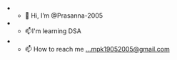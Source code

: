 - - 👋 Hi, I’m @Prasanna-2005
- - 📫I'm learning DSA
- - 📫 How to reach me ...mpk19052005@gmail.com 

<!---
Prasanna-2005/Prasanna-2005 is a ✨ special ✨ repository because its `README.md` (this file) appears on your GitHub profile.
You can click the Preview link to take a look at your changes.
--->

